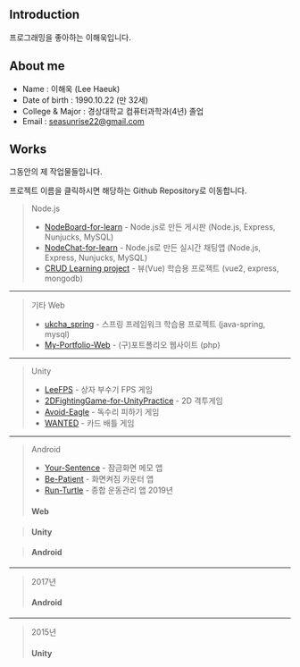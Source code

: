 ## Introduction
프로그래밍을 좋아하는 이해욱입니다.
## About me
- Name : 이해욱 (Lee Haeuk)
- Date of birth : 1990.10.22 (만 32세)
- College & Major : 경상대학교 컴퓨터과학과(4년) 졸업 
- Email : seasunrise22@gmail.com
## Works
그동안의 제 작업물들입니다.

프로젝트 이름을 클릭하시면 해당하는 Github Repository로 이동합니다. 
> Node.js
> * [NodeBoard-for-learn](https://github.com/seasunrise22/NodeBoard-for-learn) - Node.js로 만든 게시판 (Node.js, Express, Nunjucks, MySQL)
> * [NodeChat-for-learn](https://github.com/seasunrise22/NodeChat-for-learn) - Node.js로 만든 실시간 채팅앱 (Node.js, Express, Nunjucks, MySQL)
> * [CRUD Learning project](https://github.com/seasunrise22/vue2-mongodb-practice) - 뷰(Vue) 학습용 프로젝트 (vue2, express, mongodb)
***
> 기타 Web
> * [ukcha_spring](https://github.com/seasunrise22/ukcha_spring) - 스프링 프레임워크 학습용 프로젝트 (java-spring, mysql)
> * [My-Portfolio-Web](https://github.com/seasunrise22/My-Portfolio-Web) - (구)포트폴리오 웹사이트 (php)
***
> Unity
> * [LeeFPS](https://github.com/seasunrise22/LeeFPS) - 상자 부수기 FPS 게임
> * [2DFightingGame-for-UnityPractice](https://github.com/seasunrise22/2DFightingGame-for-UnityPractice) - 2D 격투게임
> * [Avoid-Eagle](https://github.com/seasunrise22/Avoid-Eagle) - 독수리 피하기 게임
> * [WANTED](https://github.com/seasunrise22/WANTED) - 카드 배틀 게임
***
> Android
> * [Your-Sentence](https://github.com/seasunrise22/Your-Sentence) - 잠금화면 메모 앱
> * [Be-Patient](https://github.com/seasunrise22/Be-Patient) - 화면켜짐 카운터 앱
> * [Run-Turtle](https://github.com/seasunrise22/android-RunTurtle) - 종합 운동관리 앱
> 2019년
> #### Web

> #### Unity

> #### Android

***
> 2017년
> #### Android

***
> 2015년
> #### Unity

